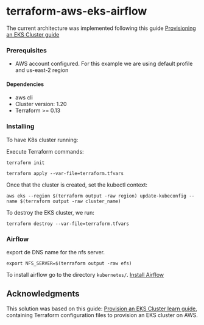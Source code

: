 # terraform-aws-eks-airflow


The current architecture was implemented following this guide [Provisioning an EKS Cluster guide](https://learn.hashicorp.com/terraform/kubernetes/provision-eks-cluster)

### Prerequisites

- AWS account configured. For this example we are using default profile and us-east-2 region

#### Dependencies
- aws cli
- Cluster version: 1.20 
- Terraform >= 0.13

### Installing

To have K8s cluster running:

Execute Terraform commands:

```
terraform init
```
```
terraform apply --var-file=terraform.tfvars
```
Once that the cluster is created, set the kubectl context:

```
aws eks --region $(terraform output -raw region) update-kubeconfig --name $(terraform output -raw cluster_name)
```

To destroy the EKS cluster, we run:

```
terraform destroy --var-file=terraform.tfvars
```
### Airflow
export de DNS name for the nfs server.
```
export NFS_SERVER=$(terraform output -raw efs)
```

To install airflow go to the directory `kubernetes/`. [Install Airflow](../kubernetes/README.md)

## Acknowledgments

This solution was based on this guide: [Provision an EKS Cluster learn guide](https://learn.hashicorp.com/terraform/kubernetes/provision-eks-cluster), containing
Terraform configuration files to provision an EKS cluster on AWS.